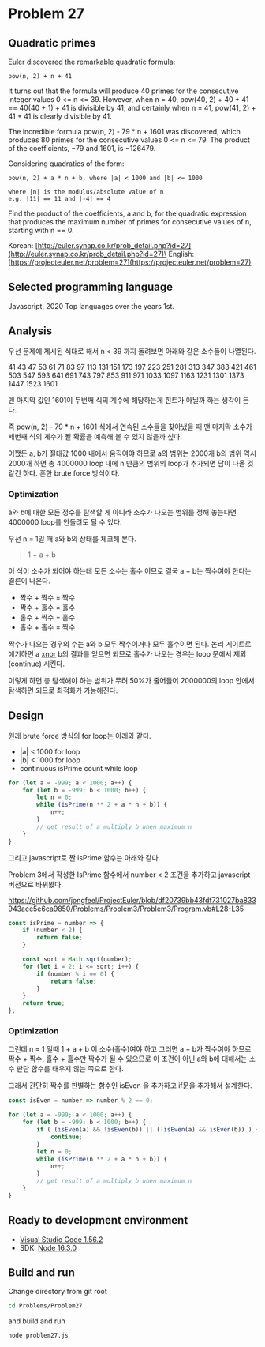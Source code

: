 # Problem 27

## Quadratic primes

Euler discovered the remarkable quadratic formula:

    pow(n, 2) + n + 41

It turns out that the formula will produce 40 primes for the consecutive integer values 0 <= n <= 39. However, when n = 40, pow(40, 2) + 40 + 41 == 40(40 + 1) + 41 is divisible by 41, and certainly when n = 41, pow(41, 2) + 41 + 41 is clearly divisible by 41.

The incredible formula pow(n, 2) - 79 * n + 1601 was discovered, which produces 80 primes for the consecutive values 0 <= n <= 79. The product of the coefficients, −79 and 1601, is −126479.

Considering quadratics of the form:

    pow(n, 2) + a * n + b, where |a| < 1000 and |b| <= 1000

    where |n| is the modulus/absolute value of n
    e.g. |11| == 11 and |-4| == 4

Find the product of the coefficients, a and b, for the quadratic expression that produces the maximum number of primes for consecutive values of n, starting with n == 0.

Korean: [http://euler.synap.co.kr/prob_detail.php?id=27](http://euler.synap.co.kr/prob_detail.php?id=27)\
English: [https://projecteuler.net/problem=27](https://projecteuler.net/problem=27)

## Selected programming language

Javascript, 2020 Top languages over the years 1st.

## Analysis

우선 문제에 제시된 식대로 해서 n < 39 까지 돌려보면 아래와 같은 소수들이 나열된다.

41
43
47
53
61
71
83
97
113
131
151
173
197
223
251
281
313
347
383
421
461
503
547
593
641
691
743
797
853
911
971
1033
1097
1163
1231
1301
1373
1447
1523
1601

맨 마지막 값인 1601이 두번째 식의 계수에 해당하는게 힌트가 아닐까 하는 생각이 든다.

즉 pow(n, 2) - 79 * n + 1601 식에서 연속된 소수들을 찾아냈을 때 맨 마지막 소수가 세번째 식의 계수가 될 확률을 예측해 볼 수 있지 않을까 싶다.

어쨌든 a, b가 절대값 1000 내에서 움직여야 하므로 a의 범위는 2000개 b의 범위 역시 2000개 하면 총 4000000 loop 내에 n 만큼의 범위의 loop가 추가되면 답이 나올 것 같긴 하다. 흔한 brute force 방식이다.

### Optimization

a와 b에 대한 모든 정수를 탐색할 게 아니라 소수가 나오는 범위를 정해 놓는다면 4000000 loop를 안돌려도 될 수 있다.

우선 n = 1일 때 a와 b의 상태를 체크해 본다.

> 1 + a + b

이 식이 소수가 되어야 하는데 모든 소수는 홀수 이므로 결국 a + b는 짝수여야 한다는 결론이 나온다.

- 짝수 + 짝수 = 짝수
- 짝수 + 홀수 = 홀수
- 홀수 + 짝수 = 홀수
- 홀수 + 홀수 = 짝수

짝수가 나오는 경우의 수는 a와 b 모두 짝수이거나 모두 홀수이면 된다. 논리 게이트로 얘기하면 a [xnor](https://en.wikipedia.org/wiki/XNOR_gate) b의 결과를 얻으면 되므로 홀수가 나오는 경우는 loop 문에서 제외 (continue) 시킨다.

이렇게 하면 총 탐색해야 하는 범위가 무려 50%가 줄어들어 2000000의 loop 안에서 탐색하면 되므로 최적화가 가능해진다.

## Design

원래 brute force 방식의 for loop는 아래와 같다.

- |a| < 1000 for loop
- |b| < 1000 for loop
- continuous isPrime count while loop

``` javascript
for (let a = -999; a < 1000; a++) {
    for (let b = -999; b < 1000; b++) {
        let n = 0;
        while (isPrime(n ** 2 + a * n + b)) {
            n++;
        }
        // get result of a multiply b when maximum n
    }
}
```

그리고 javascript로 짠 isPrime 함수는 아래와 같다.

Problem 3에서 작성한 IsPrime 함수에서 number < 2 조건을 추가하고 javascript 버전으로 바꿔봤다.

https://github.com/jongfeel/ProjectEuler/blob/df20739bb43fdf731027ba833943aee5e6ca9850/Problems/Problem3/Problem3/Program.vb#L28-L35

``` javascript
const isPrime = number => {
    if (number < 2) {
        return false;
    }

    const sqrt = Math.sqrt(number);
    for (let i = 2; i <= sqrt; i++) {
        if (number % i == 0) {
            return false;
        }
    }
    return true;
};
```

### Optimization

그런데 n = 1 일때 1 + a + b 이 소수(홀수)여야 하고 그러면 a + b가 짝수여야 하므로 짝수 + 짝수, 홀수 + 홀수만 짝수가 될 수 있으므로 이 조건이 아닌 a와 b에 대해서는 소수 판단 함수를 태우지 않는 쪽으로 한다.

그래서 간단히 짝수를 판별하는 함수인 isEven 을 추가하고 if문을 추가해서 설계한다.

``` javascript
const isEven = number => number % 2 == 0;

for (let a = -999; a < 1000; a++) {
    for (let b = -999; b < 1000; b++) {
        if ( (isEven(a) && !isEven(b)) || (!isEven(a) && isEven(b)) ) {
            continue;
        }
        let n = 0;
        while (isPrime(n ** 2 + a * n + b)) {
            n++;
        }
        // get result of a multiply b when maximum n
    }
}
```

## Ready to development environment

- [Visual Studio Code 1.56.2](https://code.visualstudio.com/)
- SDK: [Node 16.3.0](https://nodejs.org/en/)

## Build and run

Change directory from git root

``` bash
cd Problems/Problem27
```

and build and run

``` bash
node problem27.js
```